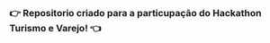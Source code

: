 ### :point_right: Repositorio criado para a particupação do Hackathon Turismo e Varejo! :point_left:

